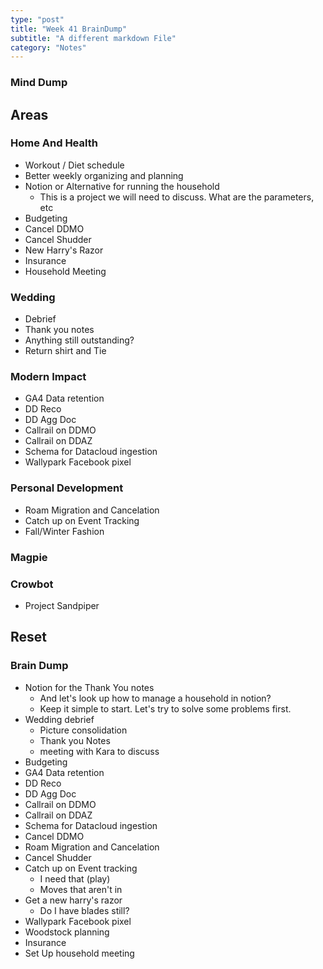 ```yaml
---
type: "post"
title: "Week 41 BrainDump"
subtitle: "A different markdown File"
category: "Notes"
---
```



### Mind Dump
## Areas

### Home And Health
- Workout / Diet schedule
- Better weekly organizing and planning
- Notion or Alternative for running the household 
	- This is a project we will need to discuss. What are the parameters, etc
- Budgeting
- Cancel DDMO
- Cancel Shudder
- New Harry's Razor
- Insurance
- Household Meeting
### Wedding
- Debrief
- Thank you notes
- Anything still outstanding?
- Return shirt and Tie
### Modern Impact
- GA4 Data retention
- DD Reco
- DD Agg Doc
- Callrail on DDMO
- Callrail on DDAZ
- Schema for Datacloud ingestion 
- Wallypark Facebook pixel

### Personal Development
- Roam Migration and Cancelation
- Catch up on Event Tracking
- Fall/Winter Fashion

### Magpie


### Crowbot
- Project Sandpiper
## Reset

### Brain Dump
- Notion for the Thank You notes
	- And let's look up how to manage a household in notion?
	- Keep it simple to start. Let's try to solve some problems first. 
- Wedding debrief
	- Picture consolidation
	- Thank you Notes
	- meeting with Kara to discuss
- Budgeting
- GA4 Data retention
- DD Reco
- DD Agg Doc
- Callrail on DDMO
- Callrail on DDAZ
- Schema for Datacloud ingestion 
- Cancel DDMO
- Roam Migration and Cancelation
- Cancel Shudder
- Catch up on Event tracking
	- I need that (play)
	- Moves that aren't in
- Get a new harry's razor
	- Do I have blades still?
- Wallypark Facebook pixel
- Woodstock planning
- Insurance
- Set Up household meeting
